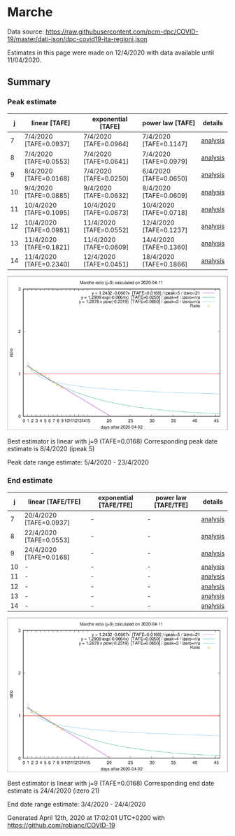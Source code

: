# Marche


Data source: https://raw.githubusercontent.com/pcm-dpc/COVID-19/master/dati-json/dpc-covid19-ita-regioni.json

Estimates in this page were made on 12/4/2020 with data available until 11/04/2020.


## Summary 

### Peak estimate 
|j|linear [TAFE]|exponential [TAFE]|power law [TAFE]|details|
|---|----|-----------|---------|-------|
|7|7/4/2020 [TAFE=0.0937]|7/4/2020 [TAFE=0.0964]|7/4/2020 [TAFE=0.1147]|[analysis](COVID-19_marche_j7_2020-04-11.md)|
|8|7/4/2020 [TAFE=0.0553]|7/4/2020 [TAFE=0.0641]|7/4/2020 [TAFE=0.0979]|[analysis](COVID-19_marche_j8_2020-04-11.md)|
|9|8/4/2020 [TAFE=0.0168]|7/4/2020 [TAFE=0.0250]|6/4/2020 [TAFE=0.0650]|[analysis](COVID-19_marche_j9_2020-04-11.md)|
|10|9/4/2020 [TAFE=0.0885]|9/4/2020 [TAFE=0.0632]|8/4/2020 [TAFE=0.0609]|[analysis](COVID-19_marche_j10_2020-04-11.md)|
|11|10/4/2020 [TAFE=0.1095]|10/4/2020 [TAFE=0.0673]|10/4/2020 [TAFE=0.0718]|[analysis](COVID-19_marche_j11_2020-04-11.md)|
|12|10/4/2020 [TAFE=0.0981]|11/4/2020 [TAFE=0.0552]|12/4/2020 [TAFE=0.1237]|[analysis](COVID-19_marche_j12_2020-04-11.md)|
|13|11/4/2020 [TAFE=0.1821]|11/4/2020 [TAFE=0.0609]|14/4/2020 [TAFE=0.1360]|[analysis](COVID-19_marche_j13_2020-04-11.md)|
|14|11/4/2020 [TAFE=0.2340]|12/4/2020 [TAFE=0.0451]|18/4/2020 [TAFE=0.1866]|[analysis](COVID-19_marche_j14_2020-04-11.md)|

![best peak estimate](COVID-19_marche_j9_2020-04-11.png)

Best estimator is linear with j=9 (TAFE=0.0168)
Corresponding peak date estimate is 8/4/2020 (ipeak 5)


Peak date range estimate: 5/4/2020 - 23/4/2020

### End estimate 
|j|linear [TAFE/TFE]|exponential [TAFE/TFE]|power law [TAFE/TFE]|details|
|---|----|-----------|---------|-------|
|7|20/4/2020 [TAFE=0.0937]|-|-|[analysis](COVID-19_marche_j7_2020-04-11.md)|
|8|22/4/2020 [TAFE=0.0553]|-|-|[analysis](COVID-19_marche_j8_2020-04-11.md)|
|9|24/4/2020 [TAFE=0.0168]|-|-|[analysis](COVID-19_marche_j9_2020-04-11.md)|
|10|-|-|-|[analysis](COVID-19_marche_j10_2020-04-11.md)|
|11|-|-|-|[analysis](COVID-19_marche_j11_2020-04-11.md)|
|12|-|-|-|[analysis](COVID-19_marche_j12_2020-04-11.md)|
|13|-|-|-|[analysis](COVID-19_marche_j13_2020-04-11.md)|
|14|-|-|-|[analysis](COVID-19_marche_j14_2020-04-11.md)|

![best zero estimate](COVID-19_marche_j9_2020-04-11.png)

Best estimator is linear with j=9 (TAFE=0.0168)
Corresponding end date estimate is 24/4/2020 (izero 21)


End date range estimate: 3/4/2020 - 24/4/2020

Generated April 12th, 2020 at 17:02:01 UTC+0200 with https://github.com/robianc/COVID-19
